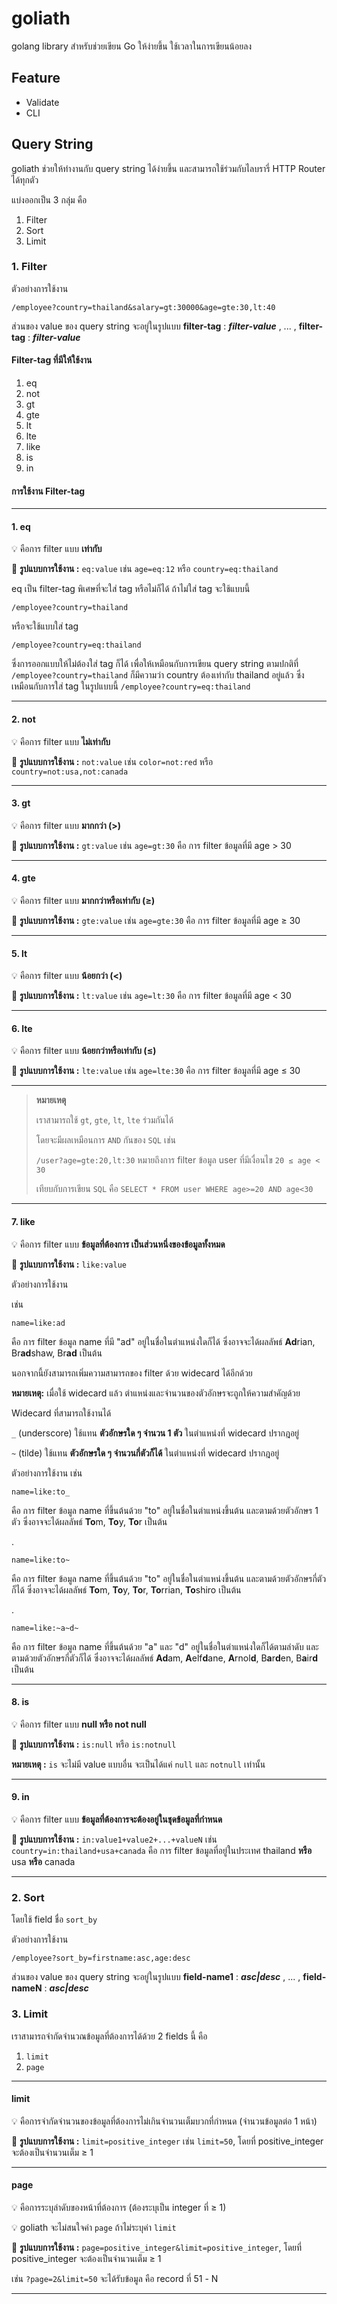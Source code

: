 # goliath
golang library สำหรับช่วยเขียน Go ให้ง่ายขึ้น ใช้เวลาในการเขียนน้อยลง 

## Feature
- Validate
- CLI

## Query String
goliath ช่วยให้ทำงานกับ query string ได้ง่ายขึ้น และสามารถใช้ร่วมกับไลบรารี่ HTTP Router ได้ทุกตัว

แบ่งออกเป็น 3 กลุ่ม คือ
1. Filter
2. Sort
3. Limit

### 1. Filter
ตัวอย่างการใช้งาน
```
/employee?country=thailand&salary=gt:30000&age=gte:30,lt:40
```
ส่วนของ value ของ query string จะอยู่ในรูปแบบ **filter-tag** : _**filter-value**_ , ... , **filter-tag** : _**filter-value**_

#### Filter-tag ที่มีให้ใช้งาน
1. eq
2. not
3. gt
4. gte
5. lt
6. lte
7. like
8. is
9. in

#### การใช้งาน Filter-tag

---

#### 1. eq
💡 คือการ filter แบบ **เท่ากับ**

📢 **รูปแบบการใช้งาน :** `eq:value` เช่น `age=eq:12` หรือ `country=eq:thailand`

eq เป็น filter-tag พิเศษที่จะใส่ tag หรือไม่ก็ได้ ถ้าไม่ใส่ tag จะใช้แบบนี้
```
/employee?country=thailand
```
หรือจะใช้แบบใส่ tag
```
/employee?country=eq:thailand
```
ซึ่งการออกแบบให้ไม่ต้องใส่ tag ก็ได้ เพื่อให้เหมือนกับการเขียน query string ตามปกติที่ `/employee?country=thailand` ก็มีความว่า country ต้องเท่ากับ thailand อยู่แล้ว ซึ่งเหมือนกับการใส่ tag ในรูปแบบนี้ `/employee?country=eq:thailand`

---

#### 2. not
💡 คือการ filter แบบ **ไม่เท่ากับ**

📢 **รูปแบบการใช้งาน :** `not:value` เช่น `color=not:red` หรือ `country=not:usa,not:canada`

---

#### 3. gt
💡 คือการ filter แบบ **มากกว่า (>)**

📢 **รูปแบบการใช้งาน :** `gt:value` เช่น `age=gt:30` คือ การ filter ข้อมูลที่มี age > 30

---

#### 4. gte
💡 คือการ filter แบบ **มากกว่าหรือเท่ากับ (≥)**

📢 **รูปแบบการใช้งาน :** `gte:value` เช่น `age=gte:30` คือ การ filter ข้อมูลที่มี age ≥ 30

---

#### 5. lt
💡 คือการ filter แบบ **น้อยกว่า (<)**

📢 **รูปแบบการใช้งาน :** `lt:value` เช่น `age=lt:30` คือ การ filter ข้อมูลที่มี age < 30

---

#### 6. lte
💡 คือการ filter แบบ **น้อยกว่าหรือเท่ากับ (≤)**

📢 **รูปแบบการใช้งาน :** `lte:value` เช่น `age=lte:30` คือ การ filter ข้อมูลที่มี age ≤ 30

---

> **หมายเหตุ** 
>
> เราสามารถใช้ `gt`, `gte`, `lt`, `lte` ร่วมกันได้
>
> โดยจะมีผลเหมือนการ `AND` กันของ `SQL` เช่น
> 
> `/user?age=gte:20,lt:30` หมายถึงการ filter ข้อมูล user ที่มีเงื่อนไข `20 ≤ age < 30`
>
> เทียบกับการเขียน `SQL` คือ `SELECT * FROM user WHERE age>=20 AND age<30`
> 

---

#### 7. like
💡 คือการ filter แบบ **ข้อมูลที่ต้องการ เป็นส่วนหนึ่งของข้อมูลทั้งหมด**

📢 **รูปแบบการใช้งาน :** `like:value` 

ตัวอย่างการใช้งาน

เช่น 
```
name=like:ad
``` 
คือ การ filter ข้อมูล name ที่มี "ad" อยู่ในชื่อในตำแหน่งใดก็ได้ ซึ่งอาจจะได้ผลลัพธ์ **Ad**rian, Br**ad**shaw, Br**ad** เป็นต้น

นอกจากนี้ยังสามารถเพิ่มความสามารถของ filter ด้วย widecard ได้อีกด้วย

**หมายเหตุ:** เมื่อใช้ widecard แล้ว ตำแหน่งและจำนวนของตัวอักษรจะถูกให้ความสำคัญด้วย

Widecard ที่สามารถใช้งานได้

`_` (underscore) ใช้แทน **ตัวอักษรใด ๆ จำนวน 1 ตัว** ในตำแหน่งที่ widecard ปรากฎอยู่

`~` (tilde) ใช้แทน **ตัวอักษรใด ๆ จำนวนกี่ตัวก็ได้** ในตำแหน่งที่ widecard ปรากฎอยู่

ตัวอย่างการใช้งาน เช่น 

```
name=like:to_
``` 
คือ การ filter ข้อมูล name ที่ขึ้นต้นด้วย "to" อยู่ในชื่อในตำแหน่งขึ้นต้น และตามด้วยตัวอักษร 1 ตัว ซึ่งอาจจะได้ผลลัพธ์ **To**m, **To**y, **To**r เป็นต้น

.

```
name=like:to~
``` 
คือ การ filter ข้อมูล name ที่ขึ้นต้นด้วย "to" อยู่ในชื่อในตำแหน่งขึ้นต้น และตามด้วยตัวอักษรกี่ตัวก็ได้ ซึ่งอาจจะได้ผลลัพธ์ **To**m, **To**y, **To**r, **To**rrian, **To**shiro เป็นต้น

.

```
name=like:~a~d~
``` 
คือ การ filter ข้อมูล name ที่ขึ้นต้นด้วย "a" และ "d" อยู่ในชื่อในตำแหน่งใดก็ได้ตามลำดับ และตามด้วยตัวอักษรกี่ตัวก็ได้ ซึ่งอาจจะได้ผลลัพธ์ **Ad**am, **A**elf**d**ane, **A**rnol**d**, B**a**r**d**en,  B**a**ir**d**  เป็นต้น

---

#### 8. is
💡 คือการ filter แบบ **null หรือ not null**

📢 **รูปแบบการใช้งาน :** `is:null` หรือ `is:notnull` 

**หมายเหตุ :** `is` จะไม่มี value แบบอื่น จะเป็นได้แค่ `null` และ `notnull` เท่านั้น

---

#### 9. in
💡 คือการ filter แบบ **ข้อมูลที่ต้องการจะต้องอยู่ในชุดข้อมูลที่กำหนด**

📢 **รูปแบบการใช้งาน :** `in:value1+value2+...+valueN` เช่น `country=in:thailand+usa+canada` คือ การ filter ข้อมูลที่อยู่ในประเทศ thailand **หรือ** usa **หรือ** canada

---

### 2. Sort
โดยใช้ field ชื่อ `sort_by` 

ตัวอย่างการใช้งาน
```
/employee?sort_by=firstname:asc,age:desc
```
ส่วนของ value ของ query string จะอยู่ในรูปแบบ **field-name1** : _**asc|desc**_ , ... , **field-nameN** : _**asc|desc**_


### 3. Limit
เราสามารถจำกัดจำนวณข้อมูลที่ต้องการได้ด้วย 2 fields นี้ คือ 

1. `limit` 
2. `page`

---

#### limit
💡 คือการจำกัดจำนวนของข้อมูลที่ต้องการไม่เกินจำนวนเต็มบวกที่กำหนด (จำนวนข้อมูลต่อ 1 หน้า)

<!-- 💡 สามารถกำหนดค่า default limit ได้ทาง Environment Variables `GOLIATH_QRY_COLLECTION_LIMIT` -->

📢 **รูปแบบการใช้งาน :** `limit=positive_integer` เช่น `limit=50`, โดยที่ positive_integer จะต้องเป็นจำนวนเต็ม ≥ 1

---

#### page
💡 คือการระบุลำดับของหน้าที่ต้องการ (ต้องระบุเป็น integer ที่ ≥ 1)

💡 goliath จะไม่สนใจค่า `page` ถ้าไม่ระบุค่า `limit`

📢 **รูปแบบการใช้งาน :** `page=positive_integer&limit=positive_integer`, โดยที่ positive_integer จะต้องเป็นจำนวนเต็ม ≥ 1 

เช่น `?page=2&limit=50` จะได้รับข้อมูล คือ record ที่ 51 - N

---




